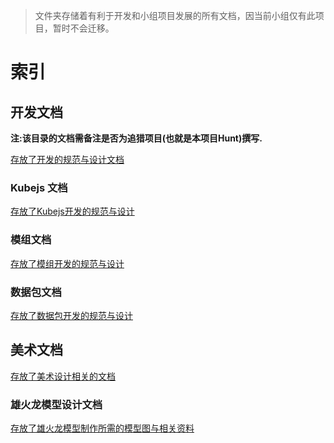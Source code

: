 > 文件夹存储着有利于开发和小组项目发展的所有文档，因当前小组仅有此项目，暂时不会迁移。

# 索引

## 开发文档

**注:该目录的文档需备注是否为追猎项目(也就是本项目Hunt)撰写.**

[存放了开发的规范与设计文档](https://github.com/M1hono/Minecraft-Hunt/tree/main/kubejs/documents/development)

### Kubejs 文档

[存放了Kubejs开发的规范与设计](https://github.com/M1hono/Minecraft-Hunt/tree/main/kubejs/documents/development/kubejs/README.md)

### 模组文档

[存放了模组开发的规范与设计](https://github.com/M1hono/Minecraft-Hunt/tree/main/kubejs/documents/development/mods/README.md)

### 数据包文档

[存放了数据包开发的规范与设计](https://github.com/M1hono/Minecraft-Hunt/tree/main/kubejs/documents/development/datapack/README.md)


## 美术文档

[存放了美术设计相关的文档](https://github.com/M1hono/Minecraft-Hunt/tree/main/kubejs/documents/assets)

### 雄火龙模型设计文档

[存放了雄火龙模型制作所需的模型图与相关资料](https://github.com/M1hono/Minecraft-Hunt/blob/main/kubejs/documents/assets/MHW/%E9%9B%84%E7%81%AB%E9%BE%99%E5%8F%82%E8%80%83%E6%96%87%E6%A1%A3.md)